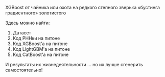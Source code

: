 XGBoost от чайника или охота на редкого степного зверька «бустинга градиентного» золотистого

Здесь можно найти:
1. Датасет
2. Код РННки на питоне
3. Код XGBoost'а на питоне
4. Код LightGBM'а на питоне
5. Код CatBoost'а на питоне

И результаты их жизнедеятельности ... но их лучше сгенерить самостоятельно!

